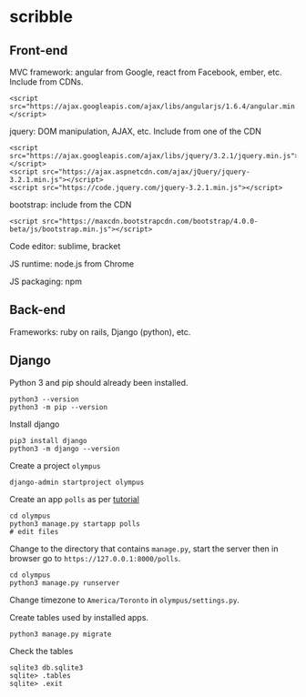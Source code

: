 # scribble

## Front-end

MVC framework: angular from Google, react from Facebook, ember, etc. Include from CDNs.

    <script src="https://ajax.googleapis.com/ajax/libs/angularjs/1.6.4/angular.min.js"></script>

jquery: DOM manipulation, AJAX, etc. Include from one of the CDN

    <script src="https://ajax.googleapis.com/ajax/libs/jquery/3.2.1/jquery.min.js"></script>
    <script src="https://ajax.aspnetcdn.com/ajax/jQuery/jquery-3.2.1.min.js"></script>
    <script src="https://code.jquery.com/jquery-3.2.1.min.js"></script>

bootstrap: include from the CDN

    <script src="https://maxcdn.bootstrapcdn.com/bootstrap/4.0.0-beta/js/bootstrap.min.js"></script>

Code editor: sublime, bracket

JS runtime: node.js from Chrome

JS packaging: npm

## Back-end

Frameworks: ruby on rails, Django (python), etc.

## Django

Python 3 and pip should already been installed.

    python3 --version
    python3 -m pip --version

Install django

    pip3 install django
    python3 -m django --version

Create a project `olympus`

    django-admin startproject olympus

Create an app `polls` as per [tutorial]([https://docs.djangoproject.com/en/1.11/intro/tutorial01/)

    cd olympus
    python3 manage.py startapp polls
    # edit files

Change to the directory that contains `manage.py`, start the server then in
browser go to `https://127.0.0.1:8000/polls`.

    cd olympus
    python3 manage.py runserver

Change timezone to `America/Toronto` in `olympus/settings.py`.

Create tables used by installed apps.

    python3 manage.py migrate

Check the tables

    sqlite3 db.sqlite3
    sqlite> .tables
    sqlite> .exit

